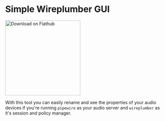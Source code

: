 # Simple Wireplumber GUI

<a href='https://flathub.org/apps/io.github.dyegoaurelio.simple-wireplumber-gui'><img width='240' alt='Download on Flathub' src='https://dl.flathub.org/assets/badges/flathub-badge-en.png'/></a>

With this tool you can easily rename and see the properties of your audio devices if you're running `pipewire` as your audio server and `wireplumber` as it's session and policy manager.
